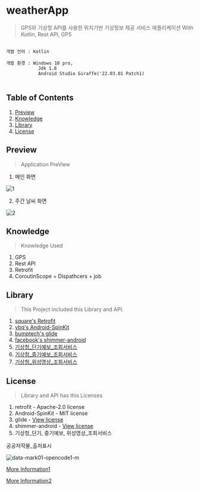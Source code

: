# weatherApp
>GPS와 기상청 API를 사용한 위치기반 기상정보 제공 서비스 애플리케이션
>With Kotlin, Rest API, GPS

<pre>
<code>
개발 언어 : Kotlin</br>
개발 환경 : Windows 10 pro,
            Jdk 1.8
            Android Studio Giraffe('22.03.01 Patch1)
</code>
</pre>

## Table of Contents
1. [Preview](#preview)
2. [Knowledge](#knowledge)
3. [Library](#library)
4. [License](#license)

<h2 id="preview">Preview</h2>

>Application PreView

1. 메인 화면

![1](https://github.com/hwisulee/CRCS/assets/62528282/2dfe150a-9a33-4d65-a57a-a893369b2437)

2. 주간 날씨 화면

![2](https://github.com/hwisulee/CRCS/assets/62528282/5e02b613-8e95-48dd-a205-eccf546cf381)

<h2 id="knowledge">Knowledge</h2>

>Knowledge Used
1. GPS
2. Rest API
3. Retrofit
4. CoroutinScope + Dispathcers + job

<h2 id="library">Library</h2>

>This Project included this Library and API.

1. [square's Retrofit](https://github.com/square/retrofit)
2. [ybq's Android-SpinKit](https://github.com/ybq/Android-SpinKit)
3. [bumptech's glide](https://github.com/bumptech/glide)
4. [facebook's shimmer-android](https://github.com/facebookarchive/shimmer-android)
5. [기상청_단기예보_조회서비스](https://www.data.go.kr/tcs/dss/selectApiDataDetailView.do?publicDataPk=15084084)
6. [기상청_중기예보_조회서비스](https://www.data.go.kr/tcs/dss/selectApiDataDetailView.do?publicDataPk=15059468)
7. [기상청_위성영상_조회서비스](https://www.data.go.kr/tcs/dss/selectApiDataDetailView.do?publicDataPk=15058167)

<h2 id="license">License</h2>

>Library and API has this Licenses

1. retrofit - Apache-2.0 license
2. Android-SpinKit - MIT license
3. glide - [View license](https://github.com/bumptech/glide/blob/master/LICENSE)
4. shimmer-android - [View license](https://github.com/facebookarchive/shimmer-android/blob/main/LICENSE)
5. 기상청_단기, 중기예보, 위성영상_조회서비스

공공저작물_출처표시

![data-mark01-opencode1-m](https://user-images.githubusercontent.com/62528282/168416204-7146cc0f-b21b-4367-9a8f-3787d1ac7a5e.png)

[More Information1](http://ccl.cckorea.org/about/)

[More Information2](https://www.kogl.or.kr/info/license.do)